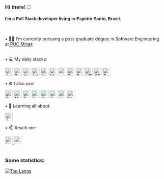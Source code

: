 **<h3 align="left" style="font-family: Arial;"> Hi there! :wave: </h3>**

<h4 align="left" style="font-family: Arial;">I'm a Full Stack developer living in Espírito Santo, Brasil.</h4>
<br/>

• :woman_student: I'm currently pursuing a post-graduate degree in Software Engineering at<a href="https://www.pucminas.br/"> PUC Minas</a>
<br/>
<br/>

• 💻 My daily stacks:

<img alt="JavaScript" src="https://img.shields.io/badge/JavaScript-323330?style=for-the-badge&logo=javascript&logoColor=F7DF1E" height="25"/> <img alt="TypeScript" src="https://img.shields.io/badge/typescript-%23007ACC.svg?style=for-the-badge&logo=typescript&logoColor=white" height="25"/> <img alt="NestJS" src="https://img.shields.io/badge/nestjs-%23E0234E.svg?style=for-the-badge&logo=nestjs&logoColor=white" height="25"/> <img alt="AdonisJS" src="https://img.shields.io/badge/adonisjs-%23220052.svg?style=for-the-badge&logo=adonisjs&logoColor=white" height="25"/> <img alt="Node.js" src="https://img.shields.io/badge/node.js-6DA55F?style=for-the-badge&logo=node.js&logoColor=white" height="25"/> <img alt="MySQL" src="https://img.shields.io/badge/MySQL-005C84?style=for-the-badge&logo=mysql&logoColor=white" height="25"/> <img alt="redis" src="https://img.shields.io/badge/redis-%23DD0031.svg?&style=for-the-badge&logo=redis&logoColor=white" height="25"/> <img alt="React" src="https://img.shields.io/badge/react-%2320232a.svg?style=for-the-badge&logo=react&logoColor=%2361DAFB" height="25"/> <img alt="Bootstrap" src="https://img.shields.io/badge/Bootstrap-563D7C?style=for-the-badge&logo=bootstrap&logoColor=white" height="25"/> <img alt="HTML5" src="https://img.shields.io/badge/html5-%23E34F26.svg?style=for-the-badge&logo=html5&logoColor=white" height="25"/> <img alt="CSS" src="https://img.shields.io/badge/css3-%231572B6.svg?style=for-the-badge&logo=css3&logoColor=white" height="25"/> <img alt="Docker" src="https://img.shields.io/badge/docker-%230db7ed.svg?style=for-the-badge&logo=docker&logoColor=white" height="25"/> 

• :gear: I also use:

<img alt="Python" src="https://img.shields.io/badge/Python-14354C?style=for-the-badge&logo=python&logoColor=white" height="25" /> <img alt="MongoDB" src="https://img.shields.io/badge/MongoDB-4EA94B?style=for-the-badge&logo=mongodb&logoColor=white" height="25"/> <img alt="PostgreSQL" src="https://img.shields.io/badge/PostgreSQL-316192?style=for-the-badge&logo=postgresql&logoColor=white" height="25"/> <img alt="Express.js" src="https://img.shields.io/badge/express.js-%23404d59.svg?style=for-the-badge&logo=express&logoColor=%2361DAFB" height="25"/> <img alt="Redux" src="https://img.shields.io/badge/redux-%23593d88.svg?style=for-the-badge&logo=redux&logoColor=white" height="25"/> <img alt="Sequelize" src="https://img.shields.io/badge/sequelize-323330?style=for-the-badge&logo=sequelize&logoColor=blue" height="25"/> <img alt="Jest" src="https://img.shields.io/badge/Jest-C21325?style=for-the-badge&logo=jest&logoColor=white" height="25"/> <img alt="Mocha" src="https://img.shields.io/badge/Mocha-8D6748?style=for-the-badge&logo=Mocha&logoColor=white" height="25"/>
 
• :seedling: Learning all about:

<img alt="Java" src="https://img.shields.io/badge/Java-ED8B00?style=for-the-badge&logo=openjdk&logoColor=white" height="25"/> 

• :mailbox: Reach me:

<a href="https://www.linkedin.com/in/erg1101">
<img alt="Linkedin" src="https://img.shields.io/badge/LinkedIn-0077B5?style=for-the-badge&logo=linkedin&logoColor=white" height="25">
</a> <a href="mailto:erikatrue@gmail.com">
  <img src="https://img.shields.io/badge/Gmail-D14836?style=for-the-badge&logo=gmail&logoColor=white" height="25">
</a>
<br/>
<br/>

<h3>Some statistics:</h3>

[![Top Langs](https://github-readme-stats.vercel.app/api/top-langs/?username=erikarg&langs_count=5&layout=compact)](https://github.com/anuraghazra/github-readme-stats)

